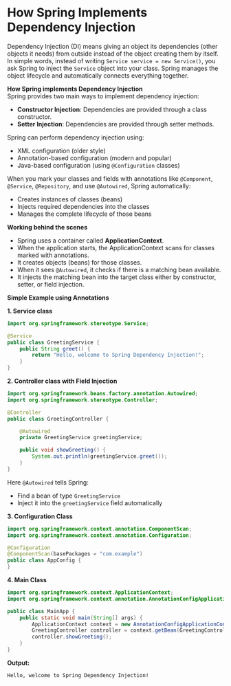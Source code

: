 # **How Spring Implements Dependency Injection**

Dependency Injection (DI) means giving an object its dependencies (other objects it needs) from outside instead of the object creating them by itself. In simple words, instead of writing `Service service = new Service()`, you ask Spring to inject the `Service` object into your class. Spring manages the object lifecycle and automatically connects everything together.

**How Spring implements Dependency Injection**  
Spring provides two main ways to implement dependency injection:
- **Constructor Injection**: Dependencies are provided through a class constructor.
- **Setter Injection**: Dependencies are provided through setter methods.

Spring can perform dependency injection using:
- XML configuration (older style)
- Annotation-based configuration (modern and popular)
- Java-based configuration (using `@Configuration` classes)

When you mark your classes and fields with annotations like `@Component`, `@Service`, `@Repository`, and use `@Autowired`, Spring automatically:
- Creates instances of classes (beans)
- Injects required dependencies into the classes
- Manages the complete lifecycle of those beans

**Working behind the scenes**  
- Spring uses a container called **ApplicationContext**.
- When the application starts, the ApplicationContext scans for classes marked with annotations.
- It creates objects (beans) for those classes.
- When it sees `@Autowired`, it checks if there is a matching bean available.
- It injects the matching bean into the target class either by constructor, setter, or field injection.

**Simple Example using Annotations**

**1. Service class**

```java
import org.springframework.stereotype.Service;

@Service
public class GreetingService {
    public String greet() {
        return "Hello, welcome to Spring Dependency Injection!";
    }
}
```

**2. Controller class with Field Injection**

```java
import org.springframework.beans.factory.annotation.Autowired;
import org.springframework.stereotype.Controller;

@Controller
public class GreetingController {

    @Autowired
    private GreetingService greetingService;

    public void showGreeting() {
        System.out.println(greetingService.greet());
    }
}
```

Here `@Autowired` tells Spring:  
- Find a bean of type `GreetingService`
- Inject it into the `greetingService` field automatically

**3. Configuration Class**

```java
import org.springframework.context.annotation.ComponentScan;
import org.springframework.context.annotation.Configuration;

@Configuration
@ComponentScan(basePackages = "com.example")
public class AppConfig {
}
```

**4. Main Class**

```java
import org.springframework.context.ApplicationContext;
import org.springframework.context.annotation.AnnotationConfigApplicationContext;

public class MainApp {
    public static void main(String[] args) {
        ApplicationContext context = new AnnotationConfigApplicationContext(AppConfig.class);
        GreetingController controller = context.getBean(GreetingController.class);
        controller.showGreeting();
    }
}
```

**Output:**
```
Hello, welcome to Spring Dependency Injection!
```

